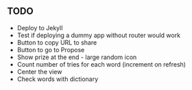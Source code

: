 TODO
----

- Deploy to Jekyll
- Test if deploying a dummy app without router would work
- Button to copy URL to share
- Button to go to Propose
- Show prize at the end - large random icon
- Count number of tries for each word (increment on refresh)
- Center the view
- Check words with dictionary
